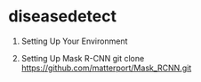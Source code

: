 # diseasedetect
 
1. Setting Up Your Environment

2. Setting Up Mask R-CNN
    git clone https://github.com/matterport/Mask_RCNN.git